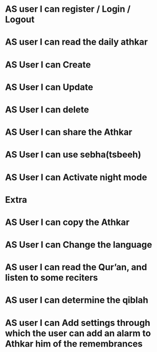 # AS user I can register / Login / Logout
# AS user I can read the daily athkar
# AS User I can Create 
# AS User I can Update 
# AS User I can delete
# AS User I can share the Athkar
# AS User I can use sebha(tsbeeh)
# AS User I can Activate night mode

# Extra
# AS User I can copy the Athkar
# AS User I can Change the language
# AS user I can read the Qur’an, and listen to some reciters
# AS user I can determine the qiblah
# AS user I can Add settings through which the user can add an alarm to Athkar him of the remembrances

